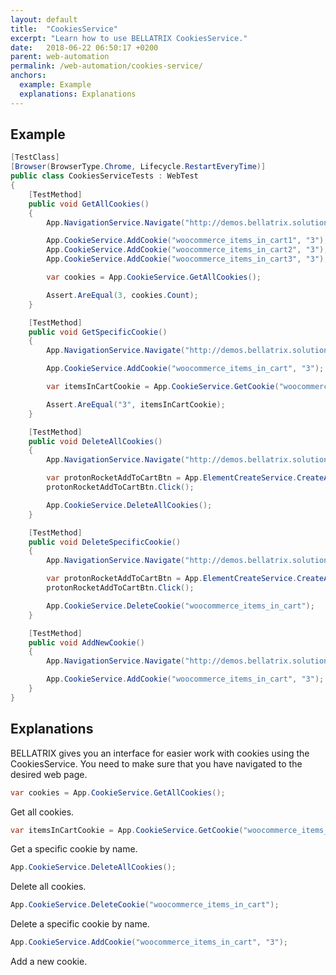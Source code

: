 ```yaml
---
layout: default
title:  "CookiesService"
excerpt: "Learn how to use BELLATRIX CookiesService."
date:   2018-06-22 06:50:17 +0200
parent: web-automation
permalink: /web-automation/cookies-service/
anchors:
  example: Example
  explanations: Explanations
---
```

Example
-------
```csharp
[TestClass]
[Browser(BrowserType.Chrome, Lifecycle.RestartEveryTime)]
public class CookiesServiceTests : WebTest
{
    [TestMethod]
    public void GetAllCookies()
    {
        App.NavigationService.Navigate("http://demos.bellatrix.solutions/welcome/");

        App.CookieService.AddCookie("woocommerce_items_in_cart1", "3");
        App.CookieService.AddCookie("woocommerce_items_in_cart2", "3");
        App.CookieService.AddCookie("woocommerce_items_in_cart3", "3");

        var cookies = App.CookieService.GetAllCookies();

        Assert.AreEqual(3, cookies.Count);
    }

    [TestMethod]
    public void GetSpecificCookie()
    {
        App.NavigationService.Navigate("http://demos.bellatrix.solutions/welcome/");

        App.CookieService.AddCookie("woocommerce_items_in_cart", "3");

        var itemsInCartCookie = App.CookieService.GetCookie("woocommerce_items_in_cart");

        Assert.AreEqual("3", itemsInCartCookie);
    }

    [TestMethod]
    public void DeleteAllCookies()
    {
        App.NavigationService.Navigate("http://demos.bellatrix.solutions/welcome/");

        var protonRocketAddToCartBtn = App.ElementCreateService.CreateAllByInnerTextContaining<Anchor>("Add to cart").First();
        protonRocketAddToCartBtn.Click();

        App.CookieService.DeleteAllCookies();
    }

    [TestMethod]
    public void DeleteSpecificCookie()
    {
        App.NavigationService.Navigate("http://demos.bellatrix.solutions/welcome/");

        var protonRocketAddToCartBtn = App.ElementCreateService.CreateAllByInnerTextContaining<Anchor>("Add to cart").First();
        protonRocketAddToCartBtn.Click();

        App.CookieService.DeleteCookie("woocommerce_items_in_cart");
    }

    [TestMethod]
    public void AddNewCookie()
    {
        App.NavigationService.Navigate("http://demos.bellatrix.solutions/welcome/");

        App.CookieService.AddCookie("woocommerce_items_in_cart", "3");
    }
}
```

Explanations
------------
BELLATRIX gives you an interface for easier work with cookies using the CookiesService. You need to make sure that you have navigated to the desired web page.
```csharp
var cookies = App.CookieService.GetAllCookies();
```
Get all cookies.
```csharp
var itemsInCartCookie = App.CookieService.GetCookie("woocommerce_items_in_cart");
```
Get a specific cookie by name.
```csharp
App.CookieService.DeleteAllCookies();
```
Delete all cookies.
```csharp
App.CookieService.DeleteCookie("woocommerce_items_in_cart");
```
Delete a specific cookie by name.
```csharp
App.CookieService.AddCookie("woocommerce_items_in_cart", "3");
```
Add a new cookie.